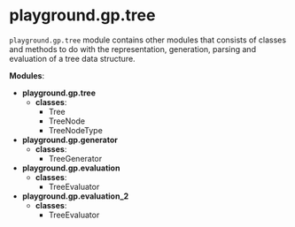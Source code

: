 # playground.gp.tree
`playground.gp.tree` module contains other modules that consists of classes and
methods to do with the representation, generation, parsing and evaluation of a
tree data structure.

**Modules**:
- **playground.gp.tree**
    - **classes**:
        - Tree
        - TreeNode
        - TreeNodeType
- **playground.gp.generator**
    - **classes**:
        - TreeGenerator
- **playground.gp.evaluation**
    - **classes**:
        - TreeEvaluator
- **playground.gp.evaluation_2**
    - **classes**:
        - TreeEvaluator
